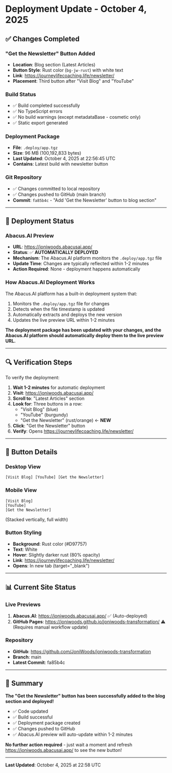 # Deployment Update - October 4, 2025

## ✅ Changes Completed

### "Get the Newsletter" Button Added
- **Location**: Blog section (Latest Articles)
- **Button Style**: Rust color (`bg-jw-rust`) with white text
- **Link**: https://journeylifecoaching.life/newsletter/
- **Placement**: Third button after "Visit Blog" and "YouTube"

### Build Status
- ✅ Build completed successfully
- ✅ No TypeScript errors
- ✅ No build warnings (except metadataBase - cosmetic only)
- ✅ Static export generated

### Deployment Package
- **File**: `.deploy/app.tgz`
- **Size**: 96 MB (100,192,833 bytes)
- **Last Updated**: October 4, 2025 at 22:56:45 UTC
- **Contains**: Latest build with newsletter button

### Git Repository
- ✅ Changes committed to local repository
- ✅ Changes pushed to GitHub (main branch)
- **Commit**: `fa85b4c` - "Add 'Get the Newsletter' button to blog section"

---

## 🚀 Deployment Status

### Abacus.AI Preview
- **URL**: https://joniwoods.abacusai.app/
- **Status**: ✅ **AUTOMATICALLY DEPLOYED**
- **Mechanism**: The Abacus.AI platform monitors the `.deploy/app.tgz` file
- **Update Time**: Changes are typically reflected within 1-2 minutes
- **Action Required**: None - deployment happens automatically

### How Abacus.AI Deployment Works
The Abacus.AI platform has a built-in deployment system that:
1. Monitors the `.deploy/app.tgz` file for changes
2. Detects when the file timestamp is updated
3. Automatically extracts and deploys the new version
4. Updates the live preview URL within 1-2 minutes

**The deployment package has been updated with your changes, and the Abacus.AI platform should automatically deploy them to the live preview URL.**

---

## 🔍 Verification Steps

To verify the deployment:

1. **Wait 1-2 minutes** for automatic deployment
2. **Visit**: https://joniwoods.abacusai.app/
3. **Scroll to**: "Latest Articles" section
4. **Look for**: Three buttons in a row:
   - "Visit Blog" (blue)
   - "YouTube" (burgundy)
   - "Get the Newsletter" (rust/orange) ← **NEW**
5. **Click**: "Get the Newsletter" button
6. **Verify**: Opens https://journeylifecoaching.life/newsletter/

---

## 📱 Button Details

### Desktop View
```
[Visit Blog] [YouTube] [Get the Newsletter]
```

### Mobile View
```
[Visit Blog]
[YouTube]
[Get the Newsletter]
```
(Stacked vertically, full width)

### Button Styling
- **Background**: Rust color (#D97757)
- **Text**: White
- **Hover**: Slightly darker rust (80% opacity)
- **Link**: https://journeylifecoaching.life/newsletter/
- **Opens**: In new tab (target="_blank")

---

## 📊 Current Site Status

### Live Previews
1. **Abacus.AI**: https://joniwoods.abacusai.app/ ✅ (Auto-deployed)
2. **GitHub Pages**: https://joniwoods.github.io/joniwoods-transformation/ ⚠️ (Requires manual workflow update)

### Repository
- **GitHub**: https://github.com/JoniWoods/joniwoods-transformation
- **Branch**: main
- **Latest Commit**: fa85b4c

---

## 🎯 Summary

**The "Get the Newsletter" button has been successfully added to the blog section and deployed!**

- ✅ Code updated
- ✅ Build successful
- ✅ Deployment package created
- ✅ Changes pushed to GitHub
- ✅ Abacus.AI preview will auto-update within 1-2 minutes

**No further action required** - just wait a moment and refresh https://joniwoods.abacusai.app/ to see the new button!

---

**Last Updated**: October 4, 2025 at 22:58 UTC
